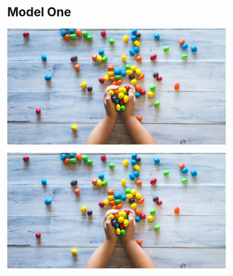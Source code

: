 <p align="center">
   <h1>Model One </h1>
</p>

<p align="center">
  <img src="https://github.com/AnandKhandekar/S2i-model/blob/main/img02.JPG" alt="front page image">
</p>

![face image](https://github.com/AnandKhandekar/S2i-model/blob/main/img02.JPG)
